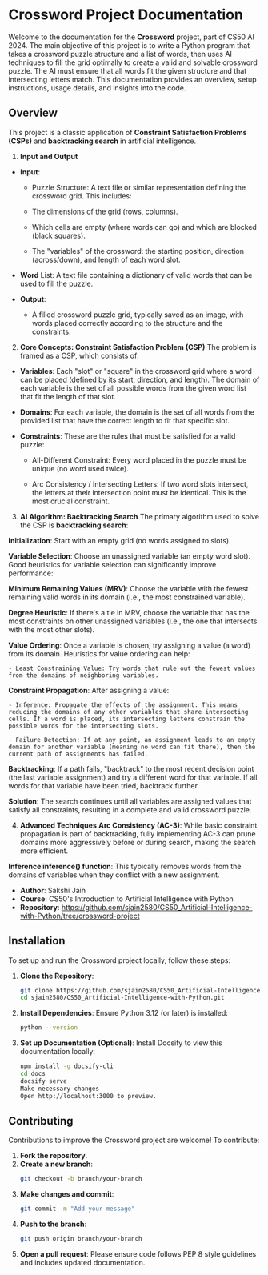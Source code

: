 # Crossword Project Documentation

Welcome to the documentation for the **Crossword** project, part of CS50 AI 2024. The main objective of this project is to write a Python program that takes a crossword puzzle structure and a list of words, then uses AI techniques to fill the grid optimally to create a valid and solvable crossword puzzle. The AI must ensure that all words fit the given structure and that intersecting letters match.
This documentation provides an overview, setup instructions, usage details, and insights into the code.


## Overview

This project is a classic application of **Constraint Satisfaction Problems (CSPs)** and **backtracking search** in artificial intelligence.

1. **Input and Output**
- **Input**:
    - Puzzle Structure: A text file or similar representation defining the crossword grid. This includes:

    - The dimensions of the grid (rows, columns).

    - Which cells are empty (where words can go) and which are blocked (black squares).

    - The "variables" of the crossword: the starting position, direction (across/down), and length of each word slot.

- **Word** List: A text file containing a dictionary of valid words that can be used to fill the puzzle.

- **Output**:

    - A filled crossword puzzle grid, typically saved as an image, with words placed correctly according to the structure and the constraints.

2. **Core Concepts: Constraint Satisfaction Problem (CSP)**
The problem is framed as a CSP, which consists of:

- **Variables**: Each "slot" or "square" in the crossword grid where a word can be placed (defined by its start, direction, and length). The domain of each variable is the set of all possible words from the given word list that fit the length of that slot.

- **Domains**: For each variable, the domain is the set of all words from the provided list that have the correct length to fit that specific slot.

- **Constraints**: These are the rules that must be satisfied for a valid puzzle:

    - All-Different Constraint: Every word placed in the puzzle must be unique (no word used twice).

    - Arc Consistency / Intersecting Letters: If two word slots intersect, the letters at their intersection point must be identical. This is the most crucial constraint.

3. **AI Algorithm: Backtracking Search**
The primary algorithm used to solve the CSP is **backtracking search**:

**Initialization**: Start with an empty grid (no words assigned to slots).

**Variable Selection**: Choose an unassigned variable (an empty word slot). Good heuristics for variable selection can significantly improve performance:

**Minimum Remaining Values (MRV)**: Choose the variable with the fewest remaining valid words in its domain (i.e., the most constrained variable).

**Degree Heuristic**: If there's a tie in MRV, choose the variable that has the most constraints on other unassigned variables (i.e., the one that intersects with the most other slots).

**Value Ordering**: Once a variable is chosen, try assigning a value (a word) from its domain. Heuristics for value ordering can help:

    - Least Constraining Value: Try words that rule out the fewest values from the domains of neighboring variables.

**Constraint Propagation**: After assigning a value:

    - Inference: Propagate the effects of the assignment. This means reducing the domains of any other variables that share intersecting cells. If a word is placed, its intersecting letters constrain the possible words for the intersecting slots.

    - Failure Detection: If at any point, an assignment leads to an empty domain for another variable (meaning no word can fit there), then the current path of assignments has failed.

**Backtracking**: If a path fails, "backtrack" to the most recent decision point (the last variable assignment) and try a different word for that variable. If all words for that variable have been tried, backtrack further.

**Solution**: The search continues until all variables are assigned values that satisfy all constraints, resulting in a complete and valid crossword puzzle.

4. **Advanced Techniques**
**Arc Consistency (AC-3)**: While basic constraint propagation is part of backtracking, fully implementing AC-3 can prune domains more aggressively before or during search, making the search more efficient.

**Inference inference() function**: This typically removes words from the domains of variables when they conflict with a new assignment.

- **Author**: Sakshi Jain
- **Course**: CS50's Introduction to Artificial Intelligence with Python
- **Repository**: https://github.com/sjain2580/CS50_Artificial-Intelligence-with-Python/tree/crossword-project

## Installation

To set up and run the Crossword project locally, follow these steps:

1. **Clone the Repository**:
   ```bash
   git clone https://github.com/sjain2580/CS50_Artificial-Intelligence-with-Python.git
   cd sjain2580/CS50_Artificial-Intelligence-with-Python.git

2. **Install Dependencies**:
   Ensure Python 3.12 (or later) is installed:
   ```bash
   python --version

3. **Set up Documentation (Optional)**: 
   Install Docsify to view this documentation locally:
   ```bash
   npm install -g docsify-cli
   cd docs
   docsify serve
   Make necessary changes
   Open http://localhost:3000 to preview.


## Contributing
Contributions to improve the Crossword project are welcome! To contribute:

1. **Fork the repository**.
2. **Create a new branch**:
   ```bash
   git checkout -b branch/your-branch

3. **Make changes and commit**:
   ```bash
   git commit -m "Add your message"

4. **Push to the branch**:
   ```bash
   git push origin branch/your-branch

5. **Open a pull request**:
   Please ensure code follows PEP 8 style guidelines and includes updated documentation.
